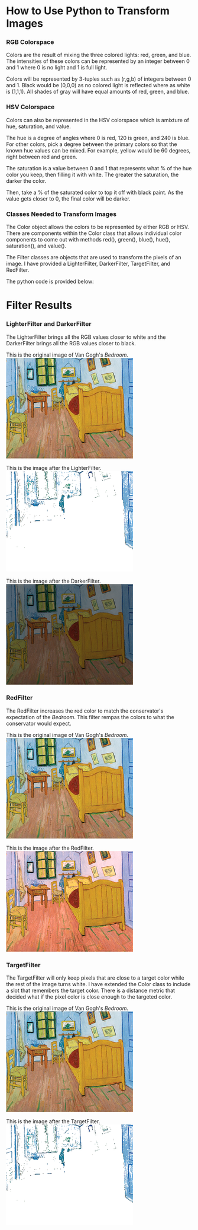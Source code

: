 # How to Use Python to Transform Images

### RGB Colorspace
Colors are the result of mixing the three colored lights: red, green, and blue. The intensities of these colors can be represented by an integer between 0 and 1 where 0 is no light and 1 is full light. 

Colors will be represented by 3-tuples such as (r,g,b) of integers between 0 and 1. Black would be (0,0,0) as no colored light is reflected where as white is (1,1,1). All shades of gray will have equal amounts of red, green, and blue.

### HSV Colorspace
Colors can also be represented in the HSV colorspace which is amixture of hue, saturation, and value. 

The hue is a degree of angles where 0 is red, 120 is green, and 240 is blue. For other colors, pick a degree between the primary colors so that the known hue values can be mixed. For example, yellow would be 60 degrees, right between red and green. 

The saturation is a value between 0 and 1 that represents what % of the hue color you keep, then filling it with white. The greater the saturation, the darker the color.

Then, take a % of the saturated color to top it off with black paint. As the value gets closer to 0, the final color will be darker. 

### Classes Needed to Transform Images

The Color object allows the colors to be represented by either RGB or HSV. There are components within the Color class that allows individual color components to come out with methods red(), green(), blue(), hue(), saturation(), and value().

The Filter classes are objects that are used to transform the pixels of an image. I have provided a LighterFilter, DarkerFilter, TargetFilter, and RedFilter. 

The python code is provided below:

# Filter Results

### LighterFilter and DarkerFilter

The LighterFilter brings all the RGB values closer to white and the DarkerFilter brings all the RGB values closer to black. 

This is the original image of Van Gogh's *Bedroom*.
![Original Image](/img/Bedroom.png)

This is the image after the LighterFilter.
![Lighter Image](/img/BedroomLighter.png)

This is the image after the DarkerFilter. 
![Darker Image](/img/DarkerBedroom.png)

### RedFilter

The RedFilter increases the red color to match the conservator's expectation of the *Bedroom*. This filter rempas the colors to what the conservator would expect. 

This is the original image of Van Gogh's *Bedroom*.
![Original Image](/img/Bedroom.png)

This is the image after the RedFilter.
![Red Image](/img/BedroomResult.png)

### TargetFilter

The TargetFilter will only keep pixels that are close to a target color while the rest of the image turns white. I have extended the Color class to include a slot that remembers the target color. There is a distance metric that decided what if the pixel color is close enough to the targeted color. 

This is the original image of Van Gogh's *Bedroom*.
![Original Image](/img/Bedroom.png)

This is the image after the TargetFilter.
![Target Image](/img/BedroomTarget.png)



